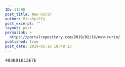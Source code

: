 ```yaml
---
ID: 11408
post_title: New Rurin
author: MissSpiffy
post_excerpt: ""
layout: post
permalink: >
  https://portalrepository.com/2019/02/18/new-rurin/
published: true
post_date: 2019-02-18 18:48:13
---
```

<pre>403B016C2E7E</pre>